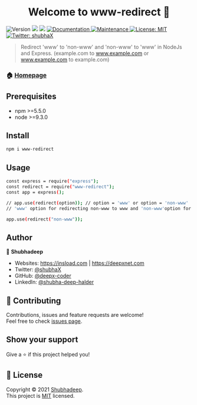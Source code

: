 <h1 align="center">Welcome to www-redirect 👋</h1>
<p>
  <img alt="Version" src="https://img.shields.io/badge/version-1.0.0-blue.svg?cacheSeconds=2592000" />
  <img src="https://img.shields.io/badge/npm-%3E%3D5.5.0-blue.svg" />
  <img src="https://img.shields.io/badge/node-%3E%3D9.3.0-blue.svg" />
  <a href="https://github.com/deepx-coder/www-redirect#readme" target="_blank">
    <img alt="Documentation" src="https://img.shields.io/badge/documentation-yes-brightgreen.svg" />
  </a>
  <a href="https://github.com/kefranabg/readme-md-generator/graphs/commit-activity" target="_blank">
    <img alt="Maintenance" src="https://img.shields.io/badge/Maintained%3F-yes-green.svg" />
  </a>
  <a href="https://github.com/deepx-coder/www-redirect/blob/main/LICENSE" target="_blank">
    <img alt="License: MIT" src="https://img.shields.io/github/license/deepx-coder/www-redirect" />
  </a>
  <a href="https://twitter.com/shubhaX" target="_blank">
    <img alt="Twitter: shubhaX" src="https://img.shields.io/twitter/follow/shubhaX.svg?style=social" />
  </a>
</p>

> Redirect 'www' to 'non-www' and 'non-www' to 'www' in NodeJs and Express. (example.com to www.example.com or www.example.com to example.com)

### 🏠 [Homepage](https://github.com/deepx-coder/www-redirect)

## Prerequisites

- npm >=5.5.0
- node >=9.3.0

## Install

```sh
npm i www-redirect
```

## Usage

```sh
const express = require("express");
const redirect = require("www-redirect");
const app = express();

// app.use(redirect(option)); // option = 'www' or option = 'non-www'
// 'www' option for redirecting non-www to www and 'non-www'option for redirecting www to non-www

app.use(redirect("non-www")); 

```

## Author

👤 **Shubhadeep**

- Websites: https://insload.com | https://deepxnet.com
- Twitter: [@shubhaX](https://twitter.com/shubhaX)
- GitHub: [@deepx-coder](https://github.com/deepx-coder)
- LinkedIn: [@shubha-deep-halder](https://linkedin.com/in/shubha-deep-halder)

## 🤝 Contributing

Contributions, issues and feature requests are welcome!<br />Feel free to check [issues page](https://github.com/deepx-coder/www-redirect/issues).

## Show your support

Give a ⭐️ if this project helped you!

## 📝 License

Copyright © 2021 [Shubhadeep](https://github.com/deepx-coder).<br />
This project is [MIT](https://github.com/deepx-coder/www-redirect/blob/main/LICENSE) licensed.
